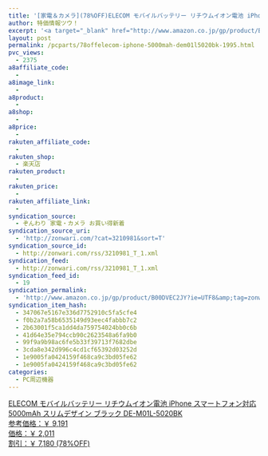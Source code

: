 ```yaml
---
title: '[家電＆カメラ](78%OFF)ELECOM モバイルバッテリー リチウムイオン電池 iPhone スマートフォン対応 5000mAh スリムデザイン ブラック DE-M01L-5020BK ￥2,011'
author: 特価情報ツウ！
excerpt: '<a target="_blank" href="http://www.amazon.co.jp/gp/product/B00DVEC2JY?ie=UTF8&amp;tag=zonwari-22&amp;linkCode=as2&amp;camp=247&amp;creative=7399&amp;creativeASIN=B00DVEC2JY"><img src="http://ecx.images-amazon.com/images/I/31m1aQsFkAL._SL100_.jpg"><br>ELECOM &#12514;&#12496;&#12452;&#12523;&#12496;&#12483;&#12486;&#12522;&#12540; &#12522;&#12481;&#12454;&#12512;&#12452;&#12458;&#12531;&#38651;&#27744; iPhone &#12473;&#12510;&#12540;&#12488;&#12501;&#12457;&#12531;&#23550;&#24540; 5000mAh &#12473;&#12522;&#12512;&#12487;&#12470;&#12452;&#12531; &#12502;&#12521;&#12483;&#12463; DE-M01L-5020BK<br>&#21442;&#32771;&#20385;&#26684;&#65306;&#65509; 9,191<br>&#20385;&#26684;&#65306;&#65509; 2,011<br>&#21106;&#24341;&#65306;&#65509; 7,180 (78%OFF)</a>'
layout: post
permalink: /pcparts/78offelecom-iphone-5000mah-dem01l5020bk-1995.html
pvc_views:
  - 2375
a8affiliate_code:
  - 
a8image_link:
  - 
a8product:
  - 
a8shop:
  - 
a8price:
  - 
rakuten_affiliate_code:
  - 
rakuten_shop:
  - 楽天店
rakuten_product:
  - 
rakuten_price:
  - 
rakuten_affiliate_link:
  - 
syndication_source:
  - ぞんわり 家電・カメラ お買い得新着
syndication_source_uri:
  - 'http://zonwari.com/?cat=3210981&sort=T'
syndication_source_id:
  - http://zonwari.com/rss/3210981_T_1.xml
syndication_feed:
  - http://zonwari.com/rss/3210981_T_1.xml
syndication_feed_id:
  - 19
syndication_permalink:
  - 'http://www.amazon.co.jp/gp/product/B00DVEC2JY?ie=UTF8&amp;tag=zonwari-22&amp;linkCode=as2&amp;camp=247&amp;creative=7399&amp;creativeASIN=B00DVEC2JY'
syndication_item_hash:
  - 347067e5167e336d7752910c5fa5cfe4
  - f0b2a7a58b6535149d93eec4fabbb7c2
  - 2b63001f5ca1dd4da759754024bb0c6b
  - 41d64e35e794ccb90c2623548a6fa9b0
  - 99f9a9b98ac6fe5b33f39713f7682dbe
  - 3cda8e342d996c4cd1cf65392d03252d
  - 1e9005fa0424159f468ca9c3bd05fe62
  - 1e9005fa0424159f468ca9c3bd05fe62
categories:
  - PC周辺機器
---
```

[<img src='http://i0.wp.com/ecx.images-amazon.com/images/I/31m1aQsFkAL._SL150_.jpg?w=546' title="" alt="" data-recalc-dims="1" />  
ELECOM モバイルバッテリー リチウムイオン電池 iPhone スマートフォン対応 5000mAh スリムデザイン ブラック DE-M01L-5020BK  
参考価格：￥ 9,191  
価格：￥ 2,011  
割引：￥ 7,180 (78%OFF)][1]

 [1]: http://www.amazon.co.jp/gp/product/B00DVEC2JY?ie=UTF8&#038;tag=tokkajohotsu-22&#038;linkCode=as2&#038;camp=247&#038;creative=7399&#038;creativeASIN=B00DVEC2JY